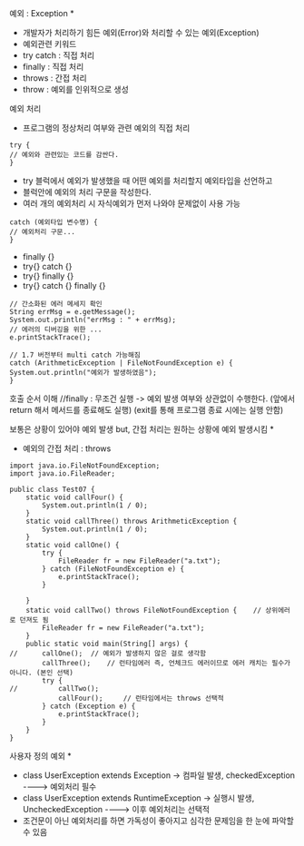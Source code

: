 예외 : Exception \*

-   개발자가 처리하기 힘든 예외(Error)와 처리할 수 있는 예외(Exception)
-   예외관련 키워드
-   try catch : 직접 처리
-   finally : 직접 처리
-   throws : 간접 처리
-   throw : 예외를 인위적으로 생성

예외 처리

-   프로그램의 정상처리 여부와 관련 예외의 직접 처리

```
try {
// 예외와 관련있는 코드를 감싼다.
}
```

-   try 블럭에서 예외가 발생했을 때 어떤 예외를 처리할지 예외타입을 선언하고
-   블럭안에 예외의 처리 구문을 작성한다.
-   여러 개의 예외처리 시 자식예외가 먼저 나와야 문제없이 사용 가능

```
catch (예외타입 변수명) {
// 예외처리 구문...
}
```

-   finally {}
-   try{} catch {}
-   try{} finally {}
-   try{} catch {} finally {}

```
// 간소화된 에러 메세지 확인
String errMsg = e.getMessage();
System.out.println("errMsg : " + errMsg);
// 에러의 디버깅을 위한 ...
e.printStackTrace();

// 1.7 버전부터 multi catch 가능해짐
catch (ArithmeticException | FileNotFoundException e) {
System.out.println("예외가 발생하였음");
}
```

호출 순서 이해 //finally : 무조건 실행 -> 예외 발생 여부와 상관없이 수행한다. (앞에서 return 해서 메서드를 종료해도 실행) (exit를 통해 프로그램 종료 시에는 실행 안함)

보통은 상황이 있어야 예외 발생 but, 간접 처리는 원하는 상황에 예외 발생시킴 \*

-   예외의 간접 처리 : throws

```
import java.io.FileNotFoundException;
import java.io.FileReader;

public class Test07 {
	static void callFour() {
		System.out.println(1 / 0);
	}
	static void callThree() throws ArithmeticException {
		System.out.println(1 / 0);
	}
	static void callOne() {
		try {
			FileReader fr = new FileReader("a.txt");
		} catch (FileNotFoundException e) {
			e.printStackTrace();
		}
		
	}
	static void callTwo() throws FileNotFoundException {	// 상위에러로 던져도 됨
		FileReader fr = new FileReader("a.txt");
	}
	public static void main(String[] args) {
//		callOne();	// 예외가 발생하지 않은 걸로 생각함
		callThree();	// 런타임에러 즉, 언체크드 에러이므로 에러 캐치는 필수가 아니다. (본인 선택)
		try {
//			callTwo();	
			callFour(); 	// 런타임에서는 throws 선택적
		} catch (Exception e) {
			e.printStackTrace();
		}
	}
}

```

사용자 정의 예외 \*

-   class UserException extends Exception -> 컴파일 발생, checkedException ----> 예외처리 필수
-   class UserException extends RuntimeException -> 실행시 발생, UncheckedException ----> 이후 예외처리는 선택적
-   조건문이 아닌 예외처리를 하면 가독성이 좋아지고 심각한 문제임을 한 눈에 파악할 수 있음
